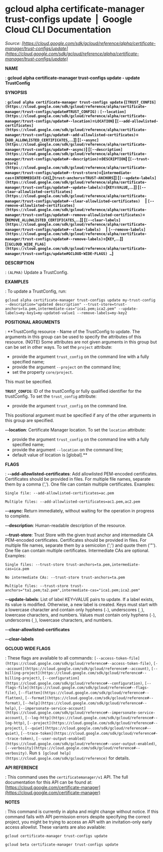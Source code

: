 # gcloud alpha certificate-manager trust-configs update  |  Google Cloud CLI Documentation

*Source: [https://cloud.google.com/sdk/gcloud/reference/alpha/certificate-manager/trust-configs/update](https://cloud.google.com/sdk/gcloud/reference/alpha/certificate-manager/trust-configs/update)*

**NAME**

: **gcloud alpha certificate-manager trust-configs update - update TrustConfig**

**SYNOPSIS**

: **`gcloud alpha certificate-manager trust-configs update` (`[TRUST_CONFIG](https://cloud.google.com/sdk/gcloud/reference/alpha/certificate-manager/trust-configs/update#TRUST_CONFIG)` : `[--location](https://cloud.google.com/sdk/gcloud/reference/alpha/certificate-manager/trust-configs/update#--location)`=`LOCATION`) [`[--add-allowlisted-certificates](https://cloud.google.com/sdk/gcloud/reference/alpha/certificate-manager/trust-configs/update#--add-allowlisted-certificates)`=[`ADD_ALLOWLISTED_CERTIFICATES`,…]] [`[--async](https://cloud.google.com/sdk/gcloud/reference/alpha/certificate-manager/trust-configs/update#--async)`] [`[--description](https://cloud.google.com/sdk/gcloud/reference/alpha/certificate-manager/trust-configs/update#--description)`=`DESCRIPTION`] [`[--trust-store](https://cloud.google.com/sdk/gcloud/reference/alpha/certificate-manager/trust-configs/update#--trust-store)`=[`intermediate-cas`=`INTERMEDIATE-CAS`],[`trust-anchors`=`TRUST-ANCHORS`]] [`[--update-labels](https://cloud.google.com/sdk/gcloud/reference/alpha/certificate-manager/trust-configs/update#--update-labels)`=[`KEY`=`VALUE`,…]] [`[--clear-allowlisted-certificates](https://cloud.google.com/sdk/gcloud/reference/alpha/certificate-manager/trust-configs/update#--clear-allowlisted-certificates)`     | `[--remove-allowlisted-certificates](https://cloud.google.com/sdk/gcloud/reference/alpha/certificate-manager/trust-configs/update#--remove-allowlisted-certificates)`=[`REMOVE_ALLOWLISTED_CERTIFICATES`,…]] [`[--clear-labels](https://cloud.google.com/sdk/gcloud/reference/alpha/certificate-manager/trust-configs/update#--clear-labels)`     | `[--remove-labels](https://cloud.google.com/sdk/gcloud/reference/alpha/certificate-manager/trust-configs/update#--remove-labels)`=[`KEY`,…]] [`[GCLOUD_WIDE_FLAG](https://cloud.google.com/sdk/gcloud/reference/alpha/certificate-manager/trust-configs/update#GCLOUD-WIDE-FLAGS) …`]**

**DESCRIPTION**

: `(ALPHA)` Update a TrustConfig.

**EXAMPLES**

: To update a TrustConfig, run:

```
gcloud alpha certificate-manager trust-configs update my-trust-config --description="updated description" --trust-store=trust-anchors=ta.pem,intermediate-cas="ica1.pem;ica2.pem" --update-labels=my-key1=my-updated-value1 --remove-labels=my-key2
```

**POSITIONAL ARGUMENTS**

: **TrustConfig resource - Name of the TrustConfig to update. The arguments in this
group can be used to specify the attributes of this resource. (NOTE) Some
attributes are not given arguments in this group but can be set in other ways.
To set the `project` attribute:

- provide the argument `trust_config` on the command line with a fully
specified name;
- provide the argument `--project` on the command line;
- set the property `core/project`.

This must be specified.

**`TRUST_CONFIG`**:
ID of the trustConfig or fully qualified identifier for the trustConfig.
To set the `trust_config` attribute:

- provide the argument `trust_config` on the command line.

This positional argument must be specified if any of the other arguments in this
group are specified.

**--location**:
Certificate Manager location.
To set the `location` attribute:

- provide the argument `trust_config` on the command line with a fully
specified name;
- provide the argument `--location` on the command line;
- default value of location is [global].**

**FLAGS**

: **--add-allowlisted-certificates**:
Add allowlisted PEM-encoded certificates. Certificates should be provided in
files. For multiple file names, separate them by a comma (','). One file can
contain multiple certificates.
Examples:

```
Single file: --add-allowlisted-certificates=ac.pem
```

```
Multiple files: --add-allowlisted-certificates=ac1.pem,ac2.pem
```

**--async**:
Return immediately, without waiting for the operation in progress to complete.

**--description**:
Human-readable description of the resource.

**--trust-store**:
Trust Store with the given trust anchor and intermediate CA PEM-encoded
certificates. Certificates should be provided in files. For multiple file names,
separate them by a semicolon (';') and quote them ('"'). One file can contain
multiple certificates. Intermediate CAs are optional.
Examples:

```
Single files: --trust-store trust-anchors=ta.pem,intermediate-cas=ica.pem
```

```
No intermediate CAs: --trust-store trust-anchors=ta.pem
```

```
Multiple files: --trust-store trust-anchors="ta1.pem;ta2.pem",intermediate-cas="ica1.pem;ica2.pem"
```

**--update-labels**:
List of label KEY=VALUE pairs to update. If a label exists, its value is
modified. Otherwise, a new label is created.
Keys must start with a lowercase character and contain only hyphens
(`-`), underscores (`_`), lowercase characters, and
numbers. Values must contain only hyphens (`-`), underscores
(`_`), lowercase characters, and numbers.

**--clear-allowlisted-certificates**

**--clear-labels**

**GCLOUD WIDE FLAGS**

: These flags are available to all commands: `[--access-token-file](https://cloud.google.com/sdk/gcloud/reference#--access-token-file)`,
`[--account](https://cloud.google.com/sdk/gcloud/reference#--account)`, `[--billing-project](https://cloud.google.com/sdk/gcloud/reference#--billing-project)`,
`[--configuration](https://cloud.google.com/sdk/gcloud/reference#--configuration)`,
`[--flags-file](https://cloud.google.com/sdk/gcloud/reference#--flags-file)`,
`[--flatten](https://cloud.google.com/sdk/gcloud/reference#--flatten)`, `[--format](https://cloud.google.com/sdk/gcloud/reference#--format)`, `[--help](https://cloud.google.com/sdk/gcloud/reference#--help)`, `[--impersonate-service-account](https://cloud.google.com/sdk/gcloud/reference#--impersonate-service-account)`,
`[--log-http](https://cloud.google.com/sdk/gcloud/reference#--log-http)`,
`[--project](https://cloud.google.com/sdk/gcloud/reference#--project)`, `[--quiet](https://cloud.google.com/sdk/gcloud/reference#--quiet)`, `[--trace-token](https://cloud.google.com/sdk/gcloud/reference#--trace-token)`, `[--user-output-enabled](https://cloud.google.com/sdk/gcloud/reference#--user-output-enabled)`,
`[--verbosity](https://cloud.google.com/sdk/gcloud/reference#--verbosity)`.
Run `$ [gcloud help](https://cloud.google.com/sdk/gcloud/reference)` for details.

**API REFERENCE**

: This command uses the `certificatemanager/v1` API. The full
documentation for this API can be found at: [https://cloud.google.com/certificate-manager](https://cloud.google.com/certificate-manager)

**NOTES**

: This command is currently in alpha and might change without notice. If this
command fails with API permission errors despite specifying the correct project,
you might be trying to access an API with an invitation-only early access
allowlist. These variants are also available:

```
gcloud certificate-manager trust-configs update
```

```
gcloud beta certificate-manager trust-configs update
```